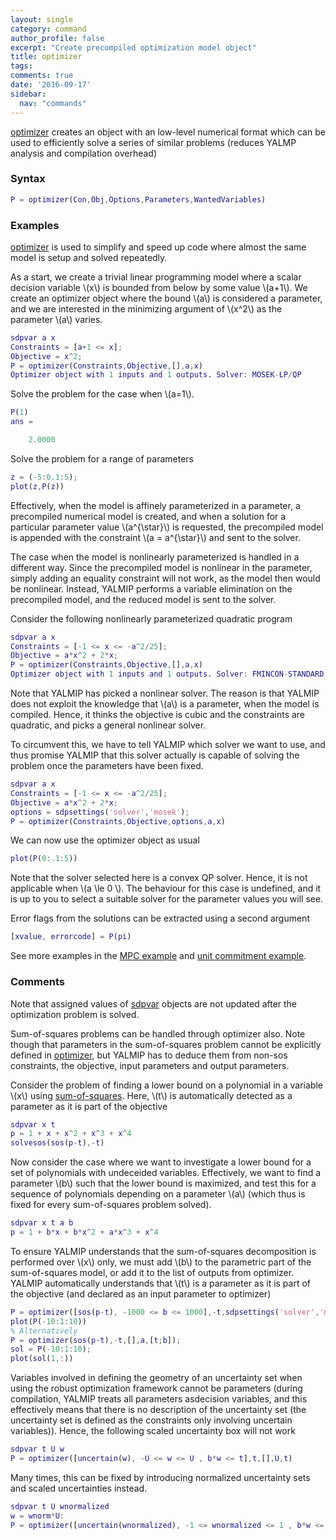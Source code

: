 ```yaml
---
layout: single
category: command
author_profile: false
excerpt: "Create precompiled optimization model object"
title: optimizer
tags:
comments: true
date: '2016-09-17'
sidebar:
  nav: "commands"
---
```


[optimizer](/command/optimizer) creates an object with an low-level numerical format which can be used to efficiently solve a series of similar problems (reduces YALMP analysis and compilation overhead)

### Syntax

````matlab
P = optimizer(Con,Obj,Options,Parameters,WantedVariables)
````

### Examples

[optimizer](/command/optimizer) is used to simplify and speed up code where  almost the same model is setup and solved repeatedly.

As a start, we create a trivial linear programming model where a scalar decision variable \\(x\\) is bounded from below by some value \\(a+1\\). We create an optimizer object where the bound \\(a\\) is considered a parameter, and we are interested in the minimizing argument of \\(x^2\\) as the parameter \\(a\\) varies.


````matlab
sdpvar a x
Constraints = [a+1 <= x];
Objective = x^2;
P = optimizer(Constraints,Objective,[],a,x)
Optimizer object with 1 inputs and 1 outputs. Solver: MOSEK-LP/QP
````

Solve the problem for the case when \\(a=1\\).


````matlab
P(1)
ans =

    2.0000
````

Solve the problem for a range of parameters

````matlab
z = (-5:0.1:5);
plot(z,P(z))
````

Effectively, when the model is affinely parameterized in a parameter, a precompiled numerical model is created, and when a solution for a particular parameter value \\(a^{\star}\\) is requested, the precompiled model is appended with the constraint \\(a = a^{\star}\\) and sent to the solver.

The case when the model is nonlinearly parameterized is handled in a different way. Since the precompiled model is nonlinear in the parameter, simply adding an equality constraint will not work, as the model then would be nonlinear. Instead, YALMIP performs a variable elimination on the precompiled model, and the reduced model is sent to the solver.

Consider the following nonlinearly parameterized quadratic program

````matlab
sdpvar a x
Constraints = [-1 <= x <= -a^2/25];
Objective = a*x^2 + 2*x;
P = optimizer(Constraints,Objective,[],a,x)
Optimizer object with 1 inputs and 1 outputs. Solver: FMINCON-STANDARD
````

Note that YALMIP has picked a nonlinear solver. The reason is that YALMIP does not exploit the knowledge that \\(a\\) is a parameter, when the model is compiled. Hence, it thinks the objective is cubic and the constraints are quadratic, and picks a general nonlinear solver.

To circumvent this, we have to tell YALMIP which solver we want to use, and thus promise YALMIP that this solver actually is capable of solving the problem once the parameters have been fixed.

````matlab
sdpvar a x
Constraints = [-1 <= x <= -a^2/25];
Objective = a*x^2 + 2*x;
options = sdpsettings('solver','mosek');
P = optimizer(Constraints,Objective,options,a,x)
````

We can now use the optimizer object as usual

````matlab
plot(P(0:.1:5))
````

Note that the solver selected here is a convex QP solver. Hence, it is not applicable when \\(a \le 0 \\). The behaviour for this case is undefined, and it is up to you to select a suitable solver for the parameter values you will see.

Error flags from the solutions can be extracted using a second argument

````matlab
[xvalue, errorcode] = P(pi)
````


See more examples in the [MPC example](/example/standardmpc) and  [unit commitment example](/example/unitcommitment).

### Comments

Note that assigned values of [sdpvar](/command/sdpvar) objects are not updated after the optimization problem is solved.

 Sum-of-squares problems can be handled through optimizer also. Note though that parameters in the sum-of-squares problem cannot be explicitly defined in [optimizer](/command/optimizer), but YALMIP has to deduce them from non-sos constraints, the objective, input parameters and output parameters.
 
 Consider the problem of finding a lower bound on a polynomial in a variable \\(x\\) using [sum-of-squares](/commands/solvesos). Here, \\(t\\) is automatically detected as a parameter as it is part of the objective
 
 ````matlab
sdpvar x t
p = 1 + x + x^2 + x^3 + x^4
solvesos(sos(p-t),-t)
````

Now consider the case where we want to investigate a lower bound for a set of polynomials with undeceided variables. Effectively, we want to find a parameter \\(b\\) such that the lower bound is maximized, and test this for a sequence of polynomials depending on a parameter \\(a\\) (which thus is fixed for every sum-of-squares problem solved). 

 ````matlab
sdpvar x t a b
p = 1 + b*x + b*x^2 + a*x^3 + x^4
````

To ensure YALMIP understands that the sum-of-squares decomposition is performed over \\(x\\) only, we must add \\(b\\) to the parametric part of the sum-of-squares model, or add it to the list of outputs from optimizer. YALMIP automatically understands that \\(t\\) is a parameter as it is part of the objective (and declared as an input parameter to optimizer)

 ````matlab
P = optimizer([sos(p-t), -1000 <= b <= 1000],-t,sdpsettings('solver','mosek'),a,t);
plot(P(-10:1:10))
% Alternatively
P = optimizer(sos(p-t),-t,[],a,[t;b]);
sol = P(-10:1:10);
plot(sol(1,:))
````




Variables involved in defining the geometry of an uncertainty set when using the robust optimization framework cannot be parameters (during compilation, YALMIP treats all parameters asdecision variables, and this effectively means that there is no description of the uncertainty set (the uncertainty set is defined as the constraints only involving uncertain variables)). Hence, the following scaled uncertainty box will not work

````matlab
sdpvar t U w
P = optimizer([uncertain(w), -U <= w <= U , b*w <= t],t,[],U,t)
````

Many times, this can be fixed by introducing normalized uncertainty sets and scaled uncertainties instead.

````matlab
sdpvar t U wnormalized
w = wnorm*U:
P = optimizer([uncertain(wnormalized), -1 <= wnormalized <= 1 , b*w <= t],t,[],U,t)
````
